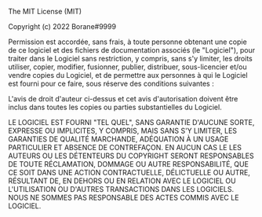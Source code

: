 The MIT License (MIT)

Copyright (c) 2022 Borane#9999

Permission est accordée, sans frais, à toute personne obtenant une copie
de ce logiciel et des fichiers de documentation associés (le "Logiciel"), pour traiter
dans le Logiciel sans restriction, y compris, sans s'y limiter, les droits
utiliser, copier, modifier, fusionner, publier, distribuer, sous-licencier et/ou vendre
copies du Logiciel, et de permettre aux personnes à qui le Logiciel est
fourni pour ce faire, sous réserve des conditions suivantes :

L'avis de droit d'auteur ci-dessus et cet avis d'autorisation doivent être inclus dans
toutes les copies ou parties substantielles du Logiciel.

LE LOGICIEL EST FOURNI "TEL QUEL", SANS GARANTIE D'AUCUNE SORTE, EXPRESSE OU
IMPLICITES, Y COMPRIS, MAIS SANS S'Y LIMITER, LES GARANTIES DE QUALITÉ MARCHANDE,
ADÉQUATION À UN USAGE PARTICULIER ET ABSENCE DE CONTREFAÇON. EN AUCUN CAS LE
LES AUTEURS OU LES DÉTENTEURS DU COPYRIGHT SERONT RESPONSABLES DE TOUTE RÉCLAMATION, DOMMAGE OU AUTRE
RESPONSABILITÉ, QUE CE SOIT DANS UNE ACTION CONTRACTUELLE, DÉLICTUELLE OU AUTRE, RÉSULTANT DE,
EN DEHORS OU EN RELATION AVEC LE LOGICIEL OU L'UTILISATION OU D'AUTRES TRANSACTIONS DANS
LES LOGICIELS. NOUS NE SOMMES PAS RESPONSABLE DES ACTES COMMIS AVEC LE LOGICIEL.